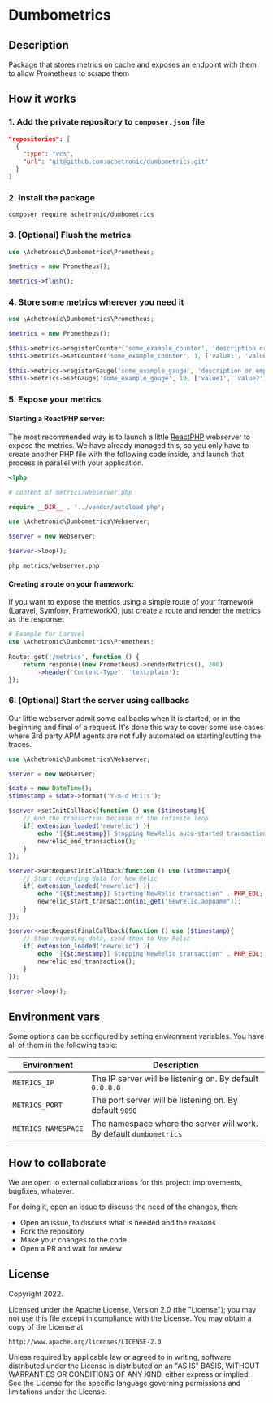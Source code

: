 # Dumbometrics

## Description
Package that stores metrics on cache and exposes an endpoint with them 
to allow Prometheus to scrape them

## How it works

### 1. Add the private repository to `composer.json` file

```json
"repositories": [
  {
    "type": "vcs",
    "url": "git@github.com:achetronic/dumbometrics.git"
  }
]
```

### 2. Install the package

```console
composer require achetronic/dumbometrics
```

### 3. (Optional) Flush the metrics

```php
use \Achetronic\Dumbometrics\Prometheus;

$metrics = new Prometheus();

$metrics->flush();
```

### 4. Store some metrics wherever you need it

```php
use \Achetronic\Dumbometrics\Prometheus;

$metrics = new Prometheus();

$this->metrics->registerCounter('some_example_counter', 'description or empty', ['label1', 'label2']);
$this->metrics->setCounter('some_example_counter', 1, ['value1', 'value2']);

$this->metrics->registerGauge('some_example_gauge', 'description or empty', ['label1', 'label2']);
$this->metrics->setGauge('some_example_gauge', 10, ['value1', 'value2']);
```

### 5. Expose your metrics

#### **Starting a ReactPHP server:**

The most recommended way is to launch a little [ReactPHP] webserver to expose the metrics. 
We have already managed this, so you only have to create another PHP file with the following code inside, 
and launch that process in parallel with your application.

```php
<?php

# content of metrics/webserver.php

require __DIR__ . '../vendor/autoload.php';

use \Achetronic\Dumbometrics\Webserver;

$server = new Webserver;

$server->loop();
```

```console
php metrics/webserver.php
```

#### **Creating a route on your framework:**

If you want to expose the metrics using a simple route of your framework (Laravel, Symfony, [FrameworkX]), just create
a route and render the metrics as the response:

```php
# Example for Laravel
use \Achetronic\Dumbometrics\Prometheus;
 
Route::get('/metrics', function () {
    return response((new Prometheus)->renderMetrics(), 200)
        ->header('Content-Type', 'text/plain');
});
```

### 6. (Optional) Start the server using callbacks

Our little webserver admit some callbacks when it is started, or in the beginning and final of a request. 
It's done this way to cover some use cases where 3rd party APM agents are not fully automated on starting/cutting 
the traces.

```php
use \Achetronic\Dumbometrics\Webserver;

$server = new Webserver;

$date = new DateTime();
$timestamp = $date->format('Y-m-d H:i:s');

$server->setInitCallback(function () use ($timestamp){
    // End the transaction because of the infinite loop
    if( extension_loaded('newrelic') ){
        echo "[{$timestamp}] Stopping NewRelic auto-started transaction" . PHP_EOL;
        newrelic_end_transaction();
    }
});

$server->setRequestInitCallback(function () use ($timestamp){
    // Start recording data for New Relic
    if( extension_loaded('newrelic') ){
        echo "[{$timestamp}] Starting NewRelic transaction" . PHP_EOL;
        newrelic_start_transaction(ini_get("newrelic.appname"));
    }
});

$server->setRequestFinalCallback(function () use ($timestamp){
    // Stop recording data, send them to New Relic
    if( extension_loaded('newrelic') ){
        echo "[{$timestamp}] Stopping NewRelic transaction" . PHP_EOL;
        newrelic_end_transaction();
    }
});

$server->loop();
```

## Environment vars

Some options can be configured by setting environment variables. 
You have all of them in the following table:

| Environment         | Description                                                         |
|---------------------|---------------------------------------------------------------------|
| `METRICS_IP`        | The IP server will be listening on. By default `0.0.0.0`            |
| `METRICS_PORT`      | The port server will be listening on. By default `9090`             |
| `METRICS_NAMESPACE` | The namespace where the server will work. By default `dumbometrics` |

## How to collaborate

We are open to external collaborations for this project: improvements, bugfixes, whatever.

For doing it, open an issue to discuss the need of the changes, then:

- Open an issue, to discuss what is needed and the reasons
- Fork the repository
- Make your changes to the code
- Open a PR and wait for review

## License

Copyright 2022.

Licensed under the Apache License, Version 2.0 (the "License");
you may not use this file except in compliance with the License.
You may obtain a copy of the License at

    http://www.apache.org/licenses/LICENSE-2.0

Unless required by applicable law or agreed to in writing, software
distributed under the License is distributed on an "AS IS" BASIS,
WITHOUT WARRANTIES OR CONDITIONS OF ANY KIND, either express or implied.
See the License for the specific language governing permissions and
limitations under the License.

[//]: #

[ReactPHP]: <https://reactphp.org/>
[FrameworkX]: <https://framework-x.org/>
